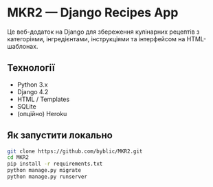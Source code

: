 # MKR2 — Django Recipes App

Це веб-додаток на Django для збереження кулінарних рецептів з категоріями, інгредієнтами, інструкціями та інтерфейсом на HTML-шаблонах.

## Технології
- Python 3.x
- Django 4.2
- HTML / Templates
- SQLite
- (опційно) Heroku

## Як запустити локально

```bash
git clone https://github.com/byblic/MKR2.git
cd MKR2
pip install -r requirements.txt
python manage.py migrate
python manage.py runserver
